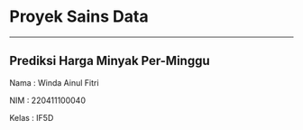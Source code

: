 # Proyek Sains Data

---

## Prediksi Harga Minyak Per-Minggu


Nama : Winda Ainul Fitri


NIM : 220411100040


Kelas : IF5D



```{tableofcontents}
```
